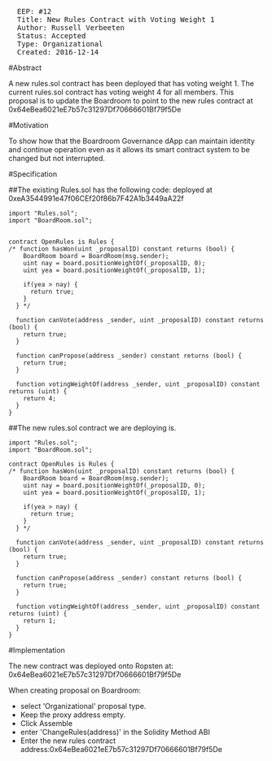 <pre>
  EEP: #12
  Title: New Rules Contract with Voting Weight 1
  Author: Russell Verbeeten
  Status: Accepted
  Type: Organizational
  Created: 2016-12-14
</pre>

#Abstract

A new rules.sol contract has been deployed that has voting weight 1.
The current rules.sol contract has voting weight 4 for all members.
This proposal is to update the Boardroom to point to the new rules contract at 0x64eBea6021eE7b57c31297Df70666601Bf79f5De

#Motivation

To show how that the Boardroom Governance dApp can maintain identity and continue operation even as it allows its smart contract system to be changed but not interrupted.

#Specification

##The existing Rules.sol has the following code:
deployed at 0xeA3544991e47f06CEf20f86b7F42A1b3449aA22f 
```
import "Rules.sol";
import "BoardRoom.sol";


contract OpenRules is Rules {
/* function hasWon(uint _proposalID) constant returns (bool) {
    BoardRoom board = BoardRoom(msg.sender);
    uint nay = board.positionWeightOf(_proposalID, 0);
    uint yea = board.positionWeightOf(_proposalID, 1);

    if(yea > nay) {
      return true;
    }
  } */

  function canVote(address _sender, uint _proposalID) constant returns (bool) {
    return true;
  }

  function canPropose(address _sender) constant returns (bool) {
    return true;
  }

  function votingWeightOf(address _sender, uint _proposalID) constant returns (uint) {
    return 4;
  }
}
```
##The new rules.sol contract we are deploying is.
```
import "Rules.sol";
import "BoardRoom.sol";

contract OpenRules is Rules {
/* function hasWon(uint _proposalID) constant returns (bool) {
    BoardRoom board = BoardRoom(msg.sender);
    uint nay = board.positionWeightOf(_proposalID, 0);
    uint yea = board.positionWeightOf(_proposalID, 1);

    if(yea > nay) {
      return true;
    }
  } */

  function canVote(address _sender, uint _proposalID) constant returns (bool) {
    return true;
  }

  function canPropose(address _sender) constant returns (bool) {
    return true;
  }

  function votingWeightOf(address _sender, uint _proposalID) constant returns (uint) {
    return 1;
  }
}
```
#Implementation

The new contract was deployed onto Ropsten at: 0x64eBea6021eE7b57c31297Df70666601Bf79f5De

When creating proposal on Boardroom: 
* select 'Organizational' proposal type.
* Keep the proxy address empty.
* Click Assemble
* enter 'ChangeRules(address)' in the Solidity Method ABI
* Enter the new rules contract address:0x64eBea6021eE7b57c31297Df70666601Bf79f5De
